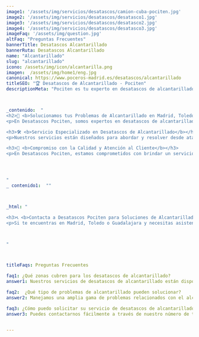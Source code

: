 ```yaml
---
image1: '/assets/img/servicios/desatascos/camion-cuba-pociten.jpg'
image2: '/assets/img/servicios/desatascos/desatasco1.jpg'
image3: '/assets/img/servicios/desatascos/desatasco2.jpg'
image4: '/assets/img/servicios/desatascos/desatasco3.jpg'
imageFaq: '/assets/img/question.jpg'
altFaq: "Preguntas Frecuentes"
bannerTitle: Desatascos Alcantarillado
bannerRuta: Desatascos Alcantarillado
name: "Alcantarillado"
slug: "alcantarillado"
icono: /assets/img/icon/alcantarilla.png
imagen:  /assets/img/home1/eng.jpg
canonical: https://www.poceros-madrid.es/desatascos/alcantarillado
titleSEO: "🏆 Desatascos de Alcantarillado - Pociten"
descriptionMeta: "Pociten es tu experto en desatascos de alcantarillado. Solucionamos problemas de forma rápida y eficiente. Llámanos al 647 37 67 82 📱."



_contenido:  " 
<h2>🌊 <b>Solucionamos tus Problemas de Alcantarillado en Madrid, Toledo y Guadalajara</b></h2>
<p>En Desatascos Pociten, somos expertos en desatascos de alcantarillado, ofreciendo soluciones efectivas y rápidas en la Comunidad de Madrid, Toledo y Guadalajara. Con años de experiencia y un equipo altamente capacitado, estamos listos para enfrentar todo tipo de problemas de alcantarillado.</p>

<h3>🛠️ <b>Servicio Especializado en Desatascos de Alcantarillado</b></h3>
<p>Nuestros servicios están diseñados para abordar y resolver desde atascos comunes hasta problemas más complejos. Utilizamos tecnología avanzada y métodos efectivos para garantizar un funcionamiento correcto del sistema de alcantarillado en el menor tiempo posible.<br></p>

<h3>🌟 <b>Compromiso con la Calidad y Atención al Cliente</b></h3>
<p>En Desatascos Pociten, estamos comprometidos con brindar un servicio de la más alta calidad, centrados en la funcionalidad y seguridad del sistema de alcantarillado y la satisfacción del cliente.<br></p>




"
_ contenido1:  ""



_html: "

<h3>📞 <b>Contacta a Desatascos Pociten para Soluciones de Alcantarillado</b></h3>
<p>Si te encuentras en Madrid, Toledo o Guadalajara y necesitas asistencia profesional con tu alcantarillado, contacta a Desatascos Pociten. Ofrecemos las mejores soluciones en desatascos de alcantarillado. ¡Llámanos hoy para solucionar tus preocupaciones de alcantarillado!<br></p>



"



titleFaqs: Preguntas Frecuentes

faq1: ¿Qué zonas cubren para los desatascos de alcantarillado?
answer1: Nuestros servicios de desatascos de alcantarillado están disponibles en toda la Comunidad de Madrid, así como en áreas seleccionadas de Toledo y Guadalajara. Nos esforzamos por ofrecer una respuesta rápida y eficiente en estas regiones.

faq2:  ¿Qué tipo de problemas de alcantarillado pueden solucionar?
answer2: Manejamos una amplia gama de problemas relacionados con el alcantarillado, desde obstrucciones simples hasta reparaciones más complejas y mantenimiento preventivo. Nuestro equipo está equipado para enfrentar cualquier desafío que tu sistema de alcantarillado pueda presentar.

faq3: ¿Cómo puedo solicitar su servicio de desatascos de alcantarillado?
answer3: Puedes contactarnos fácilmente a través de nuestro número de teléfono o formulario web. Nuestro equipo de atención al cliente te asistirá para programar una visita y resolver tus problemas de alcantarillado lo antes posible.


---
```

